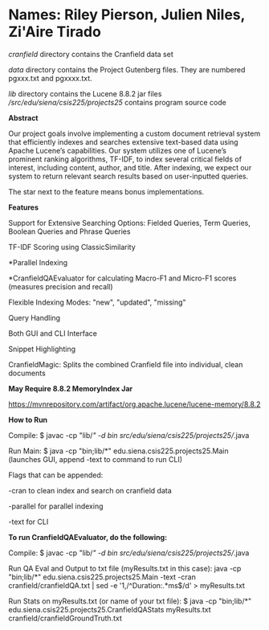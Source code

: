 # Names: Riley Pierson, Julien Niles, Zi'Aire Tirado

*cranfield* directory contains the Cranfield data set<p>
*data* directory contains the Project Gutenberg files.  They are numbered pgxxx.txt and pgxxxx.txt.<p>
*lib* directory contains the Lucene 8.8.2 jar files
*/src/edu/siena/csis225/projects25*  contains program source code

**Abstract**<p>
Our project goals involve implementing a custom document retrieval system that efficiently indexes and searches extensive text-based data using Apache Lucene’s capabilities. Our system utilizes one of Lucene’s prominent ranking algorithms, TF-IDF, to index several critical fields of interest, including content, author, and title. After indexing, we expect our system to return relevant search results based on user-inputted queries. 

The star next to the feature means bonus implementations.

**Features**<p>
Support for Extensive Searching Options: Fielded Queries, Term Queries, Boolean Queries and Phrase Queries<p>
TF-IDF Scoring using ClassicSimilarity<p>
*Parallel Indexing<p>
*CranfieldQAEvaluator for calculating Macro-F1 and Micro-F1 scores (measures precision and recall)<p>
Flexible Indexing Modes: "new", "updated", "missing"<p>
Query Handling<p>
Both GUI and CLI Interface<p>
Snippet Highlighting<p>
CranfieldMagic: Splits the combined Cranfield file into individual, clean documents<p>

**May Require 8.8.2 MemoryIndex Jar** <p>
https://mvnrepository.com/artifact/org.apache.lucene/lucene-memory/8.8.2

**How to Run** <p>
Compile: $ javac -cp "lib/*" -d bin src/edu/siena/csis225/projects25/*.java <p>
Run Main: $ java -cp "bin;lib/*" edu.siena.csis225.projects25.Main (launches GUI, append -text to command to run CLI) <p>
Flags that can be appended: <p>
-cran to clean index and search on cranfield data <p>
-parallel for parallel indexing <p>
-text for CLI <p>
                        
**To run CranfieldQAEvaluator, do the following:** <p>
Compile: $ javac -cp "lib/*" -d bin src/edu/siena/csis225/projects25/*.java <p>

Run QA Eval and Output to txt file (myResults.txt in this case): java -cp "bin;lib/*" edu.siena.csis225.projects25.Main -text -cran cranfield/cranfieldQA.txt | sed -e '1,/^Duration:.*ms$/d' > myResults.txt <p>

Run Stats on myResults.txt (or name of your txt file): $ java -cp "bin;lib/*" edu.siena.csis225.projects25.CranfieldQAStats myResults.txt cranfield/cranfieldGroundTruth.txt





